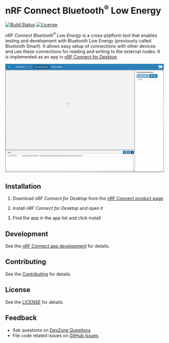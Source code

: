 # nRF Connect Bluetooth<sup>&reg;</sup> Low Energy

[![Build Status](https://dev.azure.com/NordicSemiconductor/Wayland/_apis/build/status/pc-nrfconnect-ble?branchName=master)](https://dev.azure.com/NordicSemiconductor/Wayland/_build/latest?definitionId=7&branchName=master)
[![License](https://img.shields.io/badge/license-Modified%20BSD%20License-blue.svg)](LICENSE)

*nRF Connect Bluetooth<sup>&reg;</sup> Low Energy* is a cross-platform tool that enables testing and development with Bluetooth Low Energy (previously called Bluetooth Smart). It allows easy setup of connections with other devices and use these connections for reading and writing to the external nodes.
It is implemented as an app in [nRF Connect for Desktop](https://github.com/NordicSemiconductor/pc-nrfconnect-core#nrf-connect).

![screenshot](resources/screenshot.gif)

## Installation

1. Download *nRF Connect for Desktop* from the [nRF Connect product page](https://www.nordicsemi.com/Software-and-Tools/Development-Tools/nRF-Connect-for-desktop)

2. Install *nRF Connect for Desktop* and open it

3. Find the app in the app list and click install

## Development

See the [nRF Connect app development](https://github.com/NordicSemiconductor/pc-nrfconnect-core/wiki) for details.

## Contributing

See the [Contributing](https://github.com/NordicSemiconductor/pc-nrfconnect-core/wiki/Contributing) for details.

## License

See the [LICENSE](LICENSE) for details.

## Feedback

* Ask questions on [DevZone Questions](https://devzone.nordicsemi.com)
* File code related issues on [GitHub Issues](https://github.com/NordicSemiconductor/pc-nrfconnect-ble/issues)
